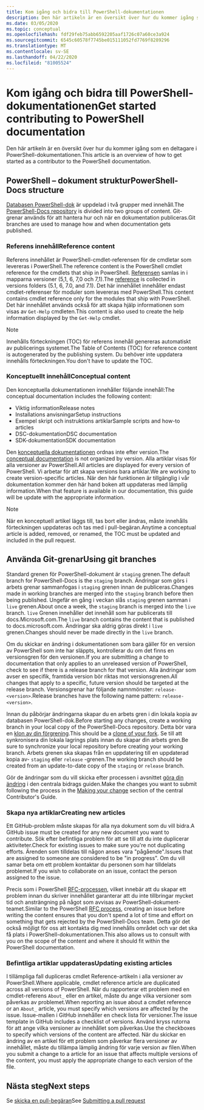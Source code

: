 ```yaml
---
title: Kom igång och bidra till PowerShell-dokumentationen
description: Den här artikeln är en översikt över hur du kommer igång som en deltagare i PowerShell-dokumentationen.
ms.date: 03/05/2020
ms.topic: conceptual
ms.openlocfilehash: fdf29feb75abb6592205aaf1726c07a60ce3a924
ms.sourcegitcommit: 6545c60578f7745be015111052fd7769f8289296
ms.translationtype: MT
ms.contentlocale: sv-SE
ms.lasthandoff: 04/22/2020
ms.locfileid: "81005524"
---
```

# <a name="get-started-contributing-to-powershell-documentation"></a><span data-ttu-id="55899-103">Kom igång och bidra till PowerShell-dokumentationen</span><span class="sxs-lookup"><span data-stu-id="55899-103">Get started contributing to PowerShell documentation</span></span>

<span data-ttu-id="55899-104">Den här artikeln är en översikt över hur du kommer igång som en deltagare i PowerShell-dokumentationen.</span><span class="sxs-lookup"><span data-stu-id="55899-104">This article is an overview of how to get started as a contributor to the PowerShell documentation.</span></span>

## <a name="powershell-docs-structure"></a><span data-ttu-id="55899-105">PowerShell – dokument struktur</span><span class="sxs-lookup"><span data-stu-id="55899-105">PowerShell-Docs structure</span></span>

<span data-ttu-id="55899-106">[Databasen PowerShell-dok][psdocs] är uppdelad i två grupper med innehåll.</span><span class="sxs-lookup"><span data-stu-id="55899-106">The [PowerShell-Docs repository][psdocs] is divided into two groups of content.</span></span> <span data-ttu-id="55899-107">Git-grenar används för att hantera hur och när en dokumentation publiceras.</span><span class="sxs-lookup"><span data-stu-id="55899-107">Git branches are used to manage how and when documentation gets published.</span></span>

### <a name="reference-content"></a><span data-ttu-id="55899-108">Referens innehåll</span><span class="sxs-lookup"><span data-stu-id="55899-108">Reference content</span></span>

<span data-ttu-id="55899-109">Referens innehållet är PowerShell-cmdlet-referensen för de cmdletar som levereras i PowerShell.</span><span class="sxs-lookup"><span data-stu-id="55899-109">The reference content is the PowerShell cmdlet reference for the cmdlets that ship in PowerShell.</span></span>
<span data-ttu-id="55899-110">[Referensen][ref] samlas in i mapparna versioner (5,1, 6, 7,0 och 7,1).</span><span class="sxs-lookup"><span data-stu-id="55899-110">The [reference][ref] is collected in versions folders (5.1, 6, 7.0, and 7.1).</span></span> <span data-ttu-id="55899-111">Det här innehållet innehåller endast cmdlet-referenser för moduler som levereras med PowerShell.</span><span class="sxs-lookup"><span data-stu-id="55899-111">This content contains cmdlet reference only for the modules that ship with PowerShell.</span></span> <span data-ttu-id="55899-112">Det här innehållet används också för att skapa hjälp informationen som visas av `Get-Help` cmdleten.</span><span class="sxs-lookup"><span data-stu-id="55899-112">This content is also used to create the help information displayed by the `Get-Help` cmdlet.</span></span>

> [!NOTE]
> <span data-ttu-id="55899-113">Innehålls förteckningen (TOC) för referens innehåll genereras automatiskt av publicerings systemet.</span><span class="sxs-lookup"><span data-stu-id="55899-113">The Table of Contents (TOC) for reference content is autogenerated by the publishing system.</span></span> <span data-ttu-id="55899-114">Du behöver inte uppdatera innehålls förteckningen.</span><span class="sxs-lookup"><span data-stu-id="55899-114">You don't have to update the TOC.</span></span>

### <a name="conceptual-content"></a><span data-ttu-id="55899-115">Konceptuellt innehåll</span><span class="sxs-lookup"><span data-stu-id="55899-115">Conceptual content</span></span>

<span data-ttu-id="55899-116">Den konceptuella dokumentationen innehåller följande innehåll:</span><span class="sxs-lookup"><span data-stu-id="55899-116">The conceptual documentation includes the following content:</span></span>

- <span data-ttu-id="55899-117">Viktig information</span><span class="sxs-lookup"><span data-stu-id="55899-117">Release notes</span></span>
- <span data-ttu-id="55899-118">Installations anvisningar</span><span class="sxs-lookup"><span data-stu-id="55899-118">Setup instructions</span></span>
- <span data-ttu-id="55899-119">Exempel skript och instruktions artiklar</span><span class="sxs-lookup"><span data-stu-id="55899-119">Sample scripts and how-to articles</span></span>
- <span data-ttu-id="55899-120">DSC-dokumentation</span><span class="sxs-lookup"><span data-stu-id="55899-120">DSC documentation</span></span>
- <span data-ttu-id="55899-121">SDK-dokumentation</span><span class="sxs-lookup"><span data-stu-id="55899-121">SDK documentation</span></span>

<span data-ttu-id="55899-122">Den [konceptuella dokumentationen][conceptual] ordnas inte efter version.</span><span class="sxs-lookup"><span data-stu-id="55899-122">The [conceptual documentation][conceptual] is not organized by version.</span></span> <span data-ttu-id="55899-123">Alla artiklar visas för alla versioner av PowerShell.</span><span class="sxs-lookup"><span data-stu-id="55899-123">All articles are displayed for every version of PowerShell.</span></span> <span data-ttu-id="55899-124">Vi arbetar för att skapa versions bara artiklar.</span><span class="sxs-lookup"><span data-stu-id="55899-124">We are working to create version-specific articles.</span></span> <span data-ttu-id="55899-125">När den här funktionen är tillgänglig i vår dokumentation kommer den här hand boken att uppdateras med lämplig information.</span><span class="sxs-lookup"><span data-stu-id="55899-125">When that feature is available in our documentation, this guide will be update with the appropriate information.</span></span>

> [!NOTE]
> <span data-ttu-id="55899-126">När en konceptuell artikel läggs till, tas bort eller ändras, måste innehålls förteckningen uppdateras och tas med i pull-begäran.</span><span class="sxs-lookup"><span data-stu-id="55899-126">Anytime a conceptual article is added, removed, or renamed, the TOC must be updated and included in the pull request.</span></span>

## <a name="using-git-branches"></a><span data-ttu-id="55899-127">Använda Git-grenar</span><span class="sxs-lookup"><span data-stu-id="55899-127">Using git branches</span></span>

<span data-ttu-id="55899-128">Standard grenen för PowerShell-dokument är `staging` grenen.</span><span class="sxs-lookup"><span data-stu-id="55899-128">The default branch for PowerShell-Docs is the `staging` branch.</span></span> <span data-ttu-id="55899-129">Ändringar som görs i arbets grenar sammanfogas i `staging` grenen innan de publiceras.</span><span class="sxs-lookup"><span data-stu-id="55899-129">Changes made in working branches are merged into the `staging` branch before then being published.</span></span> <span data-ttu-id="55899-130">Ungefär en gång i veckan slås `staging` grenen samman i `live` grenen.</span><span class="sxs-lookup"><span data-stu-id="55899-130">About once a week, the `staging` branch is merged into the `live` branch.</span></span> <span data-ttu-id="55899-131">`live` Grenen innehåller det innehåll som har publicerats till docs.Microsoft.com.</span><span class="sxs-lookup"><span data-stu-id="55899-131">The `live` branch contains the content that is published to docs.microsoft.com.</span></span> <span data-ttu-id="55899-132">Ändringar ska aldrig göras direkt i `live` grenen.</span><span class="sxs-lookup"><span data-stu-id="55899-132">Changes should never be made directly in the `live` branch.</span></span>

<span data-ttu-id="55899-133">Om du skickar en ändring i dokumentationen som bara gäller för en version av PowerShell som inte har släppts, kontrollerar du om det finns en versionsgren för den versionen.</span><span class="sxs-lookup"><span data-stu-id="55899-133">If you are submitting a change to documentation that only applies to an unreleased version of PowerShell, check to see if there is a release branch for that version.</span></span> <span data-ttu-id="55899-134">Alla ändringar som avser en specifik, framtida version bör riktas mot versionsgrenen.</span><span class="sxs-lookup"><span data-stu-id="55899-134">All changes that apply to a specific, future version should be targeted at the release branch.</span></span> <span data-ttu-id="55899-135">Versionsgrenar har följande namnmönster: `release-<version>`.</span><span class="sxs-lookup"><span data-stu-id="55899-135">Release branches have the following name pattern: `release-<version>`.</span></span>

<span data-ttu-id="55899-136">Innan du påbörjar ändringarna skapar du en arbets gren i din lokala kopia av databasen PowerShell-dok.</span><span class="sxs-lookup"><span data-stu-id="55899-136">Before starting any changes, create a working branch in your local copy of the PowerShell-Docs repository.</span></span> <span data-ttu-id="55899-137">Detta bör vara en [klon av din förgrening][fork].</span><span class="sxs-lookup"><span data-stu-id="55899-137">This should be a [clone of your fork][fork].</span></span> <span data-ttu-id="55899-138">Se till att synkronisera din lokala lagrings plats innan du skapar din arbets gren.</span><span class="sxs-lookup"><span data-stu-id="55899-138">Be sure to synchronize your local repository before creating your working branch.</span></span> <span data-ttu-id="55899-139">Arbets grenen ska skapas från en uppdatering till en uppdaterad kopia av- `staging` eller `release` -grenen.</span><span class="sxs-lookup"><span data-stu-id="55899-139">The working branch should be created from an update-to-date copy of the `staging` or `release` branch.</span></span>

<span data-ttu-id="55899-140">Gör de ändringar som du vill skicka efter processen i avsnittet [göra din ändring][making-changes] i den centrala bidrags guiden.</span><span class="sxs-lookup"><span data-stu-id="55899-140">Make the changes you want to submit following the process in the [Making your change][making-changes] section of the central Contributor's Guide.</span></span>

### <a name="creating-new-articles"></a><span data-ttu-id="55899-141">Skapa nya artiklar</span><span class="sxs-lookup"><span data-stu-id="55899-141">Creating new articles</span></span>

<span data-ttu-id="55899-142">Ett GitHub-problem måste skapas för alla nya dokument som du vill bidra.</span><span class="sxs-lookup"><span data-stu-id="55899-142">A GitHub issue must be created for any new document you want to contribute.</span></span> <span data-ttu-id="55899-143">Sök efter befintliga problem för att se till att du inte duplicerar aktiviteter.</span><span class="sxs-lookup"><span data-stu-id="55899-143">Check for existing issues to make sure you're not duplicating efforts.</span></span> <span data-ttu-id="55899-144">Ärenden som tilldelas till någon anses vara "pågående".</span><span class="sxs-lookup"><span data-stu-id="55899-144">Issues that are assigned to someone are considered to be "in progress".</span></span> <span data-ttu-id="55899-145">Om du vill samar beta om ett problem kontaktar du personen som har tilldelats problemet.</span><span class="sxs-lookup"><span data-stu-id="55899-145">If you wish to collaborate on an issue, contact the person assigned to the issue.</span></span>

<span data-ttu-id="55899-146">Precis som i PowerShell [RFC-processen][rfc], vilket innebär att du skapar ett problem innan du skriver innehållet garanterar att du inte tillbringar mycket tid och ansträngning på något som avvisas av PowerShell-dokument-teamet.</span><span class="sxs-lookup"><span data-stu-id="55899-146">Similar to the PowerShell [RFC process][rfc], creating an issue before writing the content ensures that you don't spend a lot of time and effort on something that gets rejected by the PowerShell-Docs team.</span></span> <span data-ttu-id="55899-147">Detta gör det också möjligt för oss att kontakta dig med innehålls området och var det ska få plats i PowerShell-dokumentationen.</span><span class="sxs-lookup"><span data-stu-id="55899-147">This also allows us to consult with you on the scope of the content and where it should fit within the PowerShell documentation.</span></span>

### <a name="updating-existing-articles"></a><span data-ttu-id="55899-148">Befintliga artiklar uppdateras</span><span class="sxs-lookup"><span data-stu-id="55899-148">Updating existing articles</span></span>

<span data-ttu-id="55899-149">I tillämpliga fall dupliceras cmdlet Reference-artikeln i alla versioner av PowerShell.</span><span class="sxs-lookup"><span data-stu-id="55899-149">Where applicable, cmdlet reference article are duplicated across all versions of PowerShell.</span></span> <span data-ttu-id="55899-150">När du rapporterar ett problem med en cmdlet-referens `About_` eller en artikel, måste du ange vilka versioner som påverkas av problemet.</span><span class="sxs-lookup"><span data-stu-id="55899-150">When reporting an issue about a cmdlet reference or an `About_` article, you must specify which versions are affected by the issue.</span></span> <span data-ttu-id="55899-151">Issue-mallen i GitHub innehåller en check lista för versioner.</span><span class="sxs-lookup"><span data-stu-id="55899-151">The issue template in GitHub includes a checklist of versions.</span></span> <span data-ttu-id="55899-152">Använd kryss rutorna för att ange vilka versioner av innehållet som påverkas.</span><span class="sxs-lookup"><span data-stu-id="55899-152">Use the checkboxes to specify which versions of the content are affected.</span></span> <span data-ttu-id="55899-153">När du skickar en ändring av en artikel för ett problem som påverkar flera versioner av innehållet, måste du tillämpa lämplig ändring för varje version av filen.</span><span class="sxs-lookup"><span data-stu-id="55899-153">When you submit a change to a article for an issue that affects multiple versions of the content, you must apply the appropriate change to each version of the file.</span></span>

## <a name="next-steps"></a><span data-ttu-id="55899-154">Nästa steg</span><span class="sxs-lookup"><span data-stu-id="55899-154">Next steps</span></span>

<span data-ttu-id="55899-155">Se [skicka en pull-begäran](pull-requests.md)</span><span class="sxs-lookup"><span data-stu-id="55899-155">See [Submitting a pull request](pull-requests.md)</span></span>

<!--link refs-->
[conceptual]: https://github.com/MicrosoftDocs/PowerShell-Docs/tree/staging/reference/docs-conceptual
[fork]: /contribute/get-started-setup-local#fork-the-repository
[making-changes]: /contribute/how-to-write-workflows-major#making-your-changes
[psdocs]: https://github.com/MicrosoftDocs/PowerShell-Docs
[ref]: https://github.com/MicrosoftDocs/PowerShell-Docs/tree/staging/reference
[rfc]: https://github.com/PowerShell/powershell-rfc/blob/master/RFC0000-RFC-Process.md